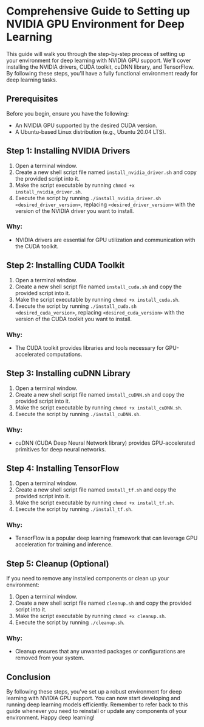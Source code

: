 # Comprehensive Guide to Setting up NVIDIA GPU Environment for Deep Learning

This guide will walk you through the step-by-step process of setting up your environment for deep learning with NVIDIA GPU support. We'll cover installing the NVIDIA drivers, CUDA toolkit, cuDNN library, and TensorFlow. By following these steps, you'll have a fully functional environment ready for deep learning tasks.

## Prerequisites
Before you begin, ensure you have the following:
- An NVIDIA GPU supported by the desired CUDA version.
- A Ubuntu-based Linux distribution (e.g., Ubuntu 20.04 LTS).

## Step 1: Installing NVIDIA Drivers
1. Open a terminal window.
2. Create a new shell script file named `install_nvidia_driver.sh` and copy the provided script into it.
3. Make the script executable by running `chmod +x install_nvidia_driver.sh`.
4. Execute the script by running `./install_nvidia_driver.sh <desired_driver_version>`, replacing `<desired_driver_version>` with the version of the NVIDIA driver you want to install.

### Why:
- NVIDIA drivers are essential for GPU utilization and communication with the CUDA toolkit.

## Step 2: Installing CUDA Toolkit
1. Open a terminal window.
2. Create a new shell script file named `install_cuda.sh` and copy the provided script into it.
3. Make the script executable by running `chmod +x install_cuda.sh`.
4. Execute the script by running `./install_cuda.sh <desired_cuda_version>`, replacing `<desired_cuda_version>` with the version of the CUDA toolkit you want to install.

### Why:
- The CUDA toolkit provides libraries and tools necessary for GPU-accelerated computations.

## Step 3: Installing cuDNN Library
1. Open a terminal window.
2. Create a new shell script file named `install_cuDNN.sh` and copy the provided script into it.
3. Make the script executable by running `chmod +x install_cuDNN.sh`.
4. Execute the script by running `./install_cuDNN.sh`.

### Why:
- cuDNN (CUDA Deep Neural Network library) provides GPU-accelerated primitives for deep neural networks.

## Step 4: Installing TensorFlow
1. Open a terminal window.
2. Create a new shell script file named `install_tf.sh` and copy the provided script into it.
3. Make the script executable by running `chmod +x install_tf.sh`.
4. Execute the script by running `./install_tf.sh`.

### Why:
- TensorFlow is a popular deep learning framework that can leverage GPU acceleration for training and inference.

## Step 5: Cleanup (Optional)
If you need to remove any installed components or clean up your environment:
1. Open a terminal window.
2. Create a new shell script file named `cleanup.sh` and copy the provided script into it.
3. Make the script executable by running `chmod +x cleanup.sh`.
4. Execute the script by running `./cleanup.sh`.

### Why:
- Cleanup ensures that any unwanted packages or configurations are removed from your system.

## Conclusion
By following these steps, you've set up a robust environment for deep learning with NVIDIA GPU support. You can now start developing and running deep learning models efficiently. Remember to refer back to this guide whenever you need to reinstall or update any components of your environment. Happy deep learning!
